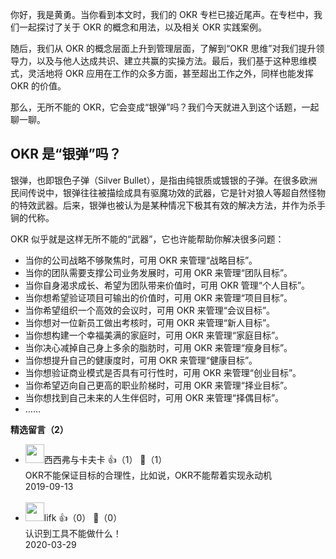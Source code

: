 你好，我是黄勇。当你看到本文时，我们的 OKR 专栏已接近尾声。在专栏中，我们一起探讨了关于 OKR 的概念和用法，以及相关 OKR 实践案例。

随后，我们从 OKR 的概念层面上升到管理层面，了解到“OKR 思维”对我们提升领导力，以及与他人达成共识、建立共赢的实操方法。最后，我们基于这种思维模式，灵活地将 OKR 应用在工作的众多方面，甚至超出工作之外，同样也能发挥 OKR 的价值。

那么，无所不能的 OKR，它会变成“银弹”吗？我们今天就进入到这个话题，一起聊一聊。

## OKR 是“银弹”吗？

银弹，也即银色子弹（Silver Bullet），是指由纯银质或镀银的子弹。在很多欧洲民间传说中，银弹往往被描绘成具有驱魔功效的武器，它是针对狼人等超自然怪物的特效武器。后来，银弹也被认为是某种情况下极其有效的解决方法，并作为杀手锏的代称。

OKR 似乎就是这样无所不能的“武器”，它也许能帮助你解决很多问题：

- 当你的公司战略不够聚焦时，可用 OKR 来管理“战略目标”。
- 当你的团队需要支撑公司业务发展时，可用 OKR 来管理“团队目标”。
- 当你自身渴求成长、希望为团队带来价值时，可用 OKR 管理“个人目标”。
- 当你想希望验证项目可输出的价值时，可用 OKR 来管理“项目目标”。
- 当你希望组织一个高效的会议时，可用 OKR 来管理“会议目标”。
- 当你想对一位新员工做出考核时，可用 OKR 来管理“新人目标”。
- 当你想构建一个幸福美满的家庭时，可用 OKR 来管理“家庭目标”。
- 当你决心减掉自己身上多余的脂肪时，可用 OKR 来管理“瘦身目标”。
- 当你想提升自己的健康度时，可用 OKR 来管理“健康目标”。
- 当你想验证商业模式是否具有可行性时，可用 OKR 来管理“创业目标”。
- 当你希望迈向自己更高的职业阶梯时，可用 OKR 来管理“择业目标”。
- 当你想找到自己未来的人生伴侣时，可用 OKR 来管理“择偶目标”。
- ……
<div><strong>精选留言（2）</strong></div><ul>
<li><img src="https://static001.geekbang.org/account/avatar/00/0f/48/ee/96a7d638.jpg" width="30px"><span>西西弗与卡夫卡</span> 👍（1） 💬（1）<div>OKR不能保证目标的合理性，比如说，OKR不能帮着实现永动机</div>2019-09-13</li><br/><li><img src="http://thirdwx.qlogo.cn/mmopen/vi_32/Q0j4TwGTfTJ9rd9fkguzl9IvJgLvIVbdHhQusI86oBkkQekOfNEDGwJFMpWffwS0ygYNMTYG3ePh4zhiaU6nl3w/132" width="30px"><span>lifk</span> 👍（0） 💬（0）<div>认识到工具不能做什么！
</div>2020-03-29</li><br/>
</ul>